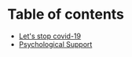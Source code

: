 # Table of contents

* [Let's stop covid-19](README.md)
* [Psychological Support](psychological-support.md)

